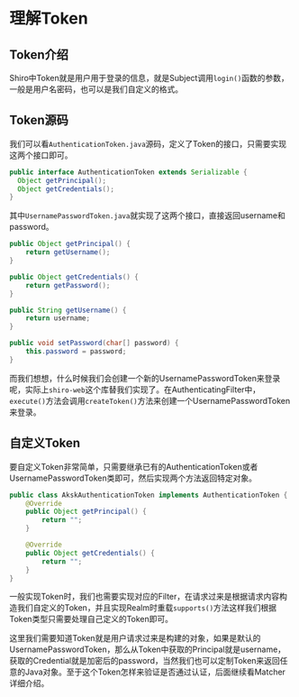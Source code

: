 # 理解Token

## Token介绍

Shiro中Token就是用户用于登录的信息，就是Subject调用`login()`函数的参数，一般是用户名密码，也可以是我们自定义的格式。

## Token源码

我们可以看`AuthenticationToken.java`源码，定义了Token的接口，只需要实现这两个接口即可。

```java
public interface AuthenticationToken extends Serializable {
  Object getPrincipal();
  Object getCredentials();
}
```

其中`UsernamePasswordToken.java`就实现了这两个接口，直接返回username和password。

```java
public Object getPrincipal() {
    return getUsername();
}

public Object getCredentials() {
    return getPassword();
}

public String getUsername() {
    return username;
}

public void setPassword(char[] password) {
    this.password = password;
}
```

而我们想想，什么时候我们会创建一个新的UsernamePasswordToken来登录呢，实际上`shiro-web`这个库替我们实现了。在AuthenticatingFilter中，`execute()`方法会调用`createToken()`方法来创建一个UsernamePasswordToken来登录。

## 自定义Token

要自定义Token非常简单，只需要继承已有的AuthenticationToken或者UsernamePasswordToken类即可，然后实现两个方法返回特定对象。

```java
public class AkskAuthenticationToken implements AuthenticationToken {
    @Override
    public Object getPrincipal() {
        return "";
    }

    @Override
    public Object getCredentials() {
        return "";
    }
}
```

一般实现Token时，我们也需要实现对应的Filter，在请求过来是根据请求内容构造我们自定义的Token，并且实现Realm时重载`supports()`方法这样我们根据Token类型只需要处理自己定义的Token即可。

这里我们需要知道Token就是用户请求过来是构建的对象，如果是默认的UsernamePasswordToken，那么从Token中获取的Principal就是username，获取的Credential就是加密后的password，当然我们也可以定制Token来返回任意的Java对象。至于这个Token怎样来验证是否通过认证，后面继续看Matcher详细介绍。
